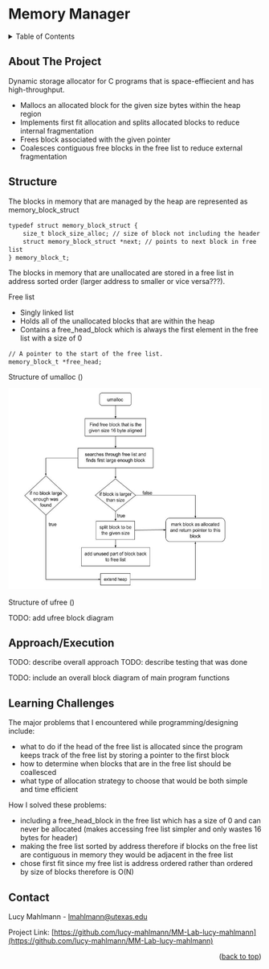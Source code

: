 # Memory Manager

<!-- TABLE OF CONTENTS -->
<details>
  <summary>Table of Contents</summary>
  <ol>
    <li>
      <a href="#about-the-project">About The Project</a>
    </li>
    <li><a href="#structure">Structure</a></li>
    <li><a href="#approach/execution">Approach/Execution</a></li>
    <li><a href="#learning challenges">Learning Challenges</a></li>
    <li><a href="#contact">Contact</a></li>
  </ol>
</details>



<!-- ABOUT THE PROJECT -->
## About The Project

Dynamic storage allocator for C programs that is space-effiecient and has high-throughput.

* Mallocs an allocated block for the given size bytes within the heap region
* Implements first fit allocation and splits allocated blocks to reduce internal fragmentation
* Frees block associated with the given pointer 
* Coalesces contiguous free blocks in the free list to reduce external fragmentation

<!-- STRUCTURE -->
## Structure

The blocks in memory that are managed by the heap are represented as memory_block_struct

```
typedef struct memory_block_struct {
    size_t block_size_alloc; // size of block not including the header
    struct memory_block_struct *next; // points to next block in free list
} memory_block_t;
```
The blocks in memory that are unallocated are stored in a free list in address sorted order (larger address to smaller or vice versa???). 

Free list
* Singly linked list
* Holds all of the unallocated blocks that are within the heap
* Contains a free_head_block which is always the first element in the free list with a size of 0

```
// A pointer to the start of the free list.
memory_block_t *free_head;
```
Structure of umalloc ()

<img
  src="umalloc-block-diagram.jpg"
  alt="Alt text"
  title="Optional title"
  style="display: inline-block; margin: 0 auto; width: 530px; height: 400px">

Structure of ufree ()

TODO: add ufree block diagram

<!-- APPROACH/EXECUTION -->
## Approach/Execution

TODO: describe overall approach
TODO: describe testing that was done

TODO: include an overall block diagram of main program functions


<!-- LEARNING CHALLENGES -->
## Learning Challenges

The major problems that I encountered while programming/designing include:
* what to do if the head of the free list is allocated since the program keeps track of the free list by storing a pointer to the first block
* how to determine when blocks that are in the free list should be coallesced
* what type of allocation strategy to choose that would be both simple and time efficient

How I solved these problems:
* including a free_head_block in the free list which has a size of 0 and can never be allocated (makes accessing free list simpler and only wastes 16 bytes for header)
* making the free list sorted by address therefore if blocks on the free list are contiguous in memory they would be adjacent in the free list
* chose first fit since my free list is address ordered rather than ordered by size of blocks therefore is O(N)

<!-- CONTACT -->
## Contact

Lucy Mahlmann - lmahlmann@utexas.edu

Project Link: [https://github.com/lucy-mahlmann/MM-Lab-lucy-mahlmann](https://github.com/lucy-mahlmann/MM-Lab-lucy-mahlmann)

<p align="right">(<a href="#readme-top">back to top</a>)</p>

